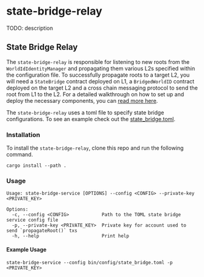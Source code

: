 # state-bridge-relay

TODO: description

## State Bridge Relay

The `state-bridge-relay` is responsible for listening to new roots from the `WorldIdIdentityManager` and propagating them various L2s specified within the configuration file. To successfully propagate roots to a target L2, you will need a `StateBridge` contract deployed on L1, a `BridgedWorldID` contract deployed on the target L2 and a cross chain messaging protocol to send the root from L1 to the L2. For a detailed walkthrough on how to set up and deploy the necessary components, you can [read more here](https://worldcoin.org/blog/announcements/new-state-bridge-update-enables-permissionless-integration-world-id).

The `state-bridge-relay` uses a toml file to specify state bridge configurations. To see an example check out the [state_bridge.toml](./bin/configs/state_bridge.toml).


### Installation
To install the `state-bridge-relay`, clone this repo and run the following command.

```
cargo install --path .
```


### Usage 
```
Usage: state-bridge-service [OPTIONS] --config <CONFIG> --private-key <PRIVATE_KEY>

Options:
  -c, --config <CONFIG>            Path to the TOML state bridge service config file
  -p, --private-key <PRIVATE_KEY>  Private key for account used to send `propagateRoot()` txs
  -h, --help                       Print help
```

#### Example Usage
```
state-bridge-service --config bin/config/state_bridge.toml -p <PRIVATE_KEY>
```
